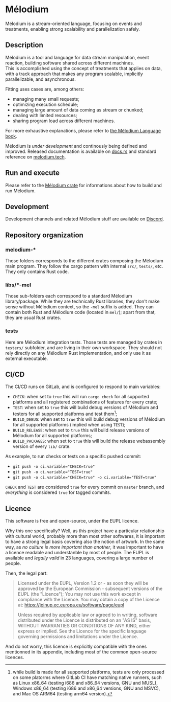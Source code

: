 
# Mélodium

Mélodium is a stream-oriented language, focusing on events and treatments, enabling strong scalability and parallelization safely.

## Description

Mélodium is a tool and language for data stream manipulation, event reaction, building software shared across different machines.  
This is accomplished using the concept of treatments that applies on data, with a track approach that makes any program scalable, implicitly parallelizable, and asynchronous.

Fitting uses cases are, among others:
- managing many small requests;
- optimizing execution schedule;
- managing large amount of data coming as stream or chunked;
- dealing with limited resources;
- sharing program load across different machines.

For more exhaustive explanations, please refer to [the Mélodium Language book](https://doc.melodium.tech/book/en/).

Mélodium is _under development_ and continously being defined and improved. Released documentation is available on [docs.rs](https://docs.rs/melodium/latest/melodium/) and standard reference on [melodium.tech](https://doc.melodium.tech/latest/en/).

## Run and execute

Please refer to the [Mélodium crate](melodium/) for informations about how to build and run Mélodium.

## Development

Development channels and related Mélodium stuff are available on [Discord](https://discord.gg/GQmckruKNx).

## Repository organization

### melodium-*

Those folders corresponds to the different crates composing the Mélodium main program.
They follow the cargo pattern with internal `src/`, `tests/`, etc. They only contains Rust code.

### libs/*-mel

Those sub-folders each correspond to a standard Mélodium library/package.
While they are technically Rust libraries, they don't make sense without Mélodium context, so the `-mel` suffix is added.
They can contain both Rust and Mélodium code (located in `mel/`); apart from that, they are usual Rust crates.

### tests

Here are Mélodium integration tests.
Those tests are managed by crates in `testers/` subfolder, and are living in their own workspace.
They should not rely directly on any Mélodium Rust implementation, and only use it as external executable.

## CI/CD

The CI/CD runs on GitLab, and is configured to respond to main variables:
- `CHECK`: when set to `true` this will run `cargo check` for all supported platforms and all registered combinations of features for every crate;
- `TEST`: when set to `true` this will build debug versions of Mélodium and testers for all supported platforms and test them[^1];
- `BUILD_DEBUG`: when set to `true` this will build debug versions of Mélodium for all supported platforms (implied when using `TEST`);
- `BUILD_RELEASE`: when set to `true` this will build release versions of Mélodium for all supported platforms;
- `BUILD_PACKAGES`: when set to `true` this will build the release webassembly version of every `lib/` crate.

As example, to run checks or tests on a specific pushed commit:
- `git push -o ci.variable="CHECK=true"`
- `git push -o ci.variable="TEST=true"`
- `git push -o ci.variable="CHECK=true" -o ci.variable="TEST=true"`

`CHECK` and `TEST` are considered `true` for every commit on `master` branch, and _everything_ is considered `true` for tagged commits.

[^1]: while build is made for all supported platforms, tests are only processed on some platorms where GitLab CI have matching native runners, such as Linux x86_64 (testing i686 and x86_64 versions, GNU and MUSL), Windows x86_64 (testing i686 and x86_64 versions, GNU and MSVC), and Mac OS ARM64 (testing arm64 version).

## Licence

This software is free and open-source, under the EUPL licence.

Why this one specifically? Well, as this project have a particular relationship with cultural world, probably more than most other softwares, it is important to have a strong legal basis covering also the notion of artwork.
In the same way, as *no culture is more important than another*, it was important to have a licence readable and understanble by most of people. The EUPL is available and *legally valid* in 23 languages, covering a large number of people.

Then, the legal part:
> Licensed under the EUPL, Version 1.2 or - as soon they will be approved by the European Commission - subsequent versions of the EUPL (the "Licence"); You may not use this work except in compliance with the Licence. You may obtain a copy of the Licence at: https://joinup.ec.europa.eu/software/page/eupl
>
>Unless required by applicable law or agreed to in writing, software distributed under the Licence is distributed on an "AS IS" basis, WITHOUT WARRANTIES OR CONDITIONS OF ANY KIND, either express or implied.
See the Licence for the specific language governing permissions and limitations under the Licence.

And do not worry, this licence is explicitly compatible with the ones mentionned in its appendix, including most of the common open-source licences.

